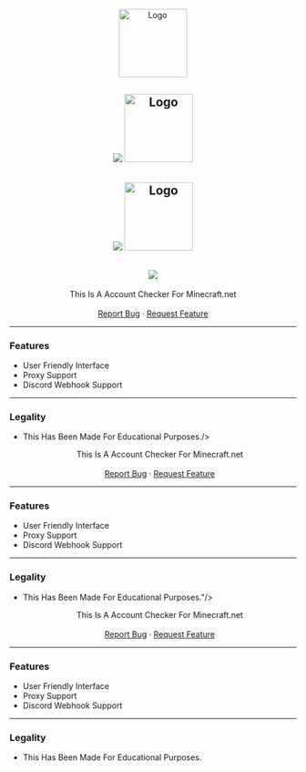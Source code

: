 <br/>
<div align="center">
  <a href="https://github.com/Paradisx/Blossom-Minecraft-Account-Checker">
    <img src="https://cdn.discordapp.com/attachments/936904202028994603/937067978254614548/minecraft-snow.png" alt="Logo" width="120" height="120">
  </a>

  <h2 align="center">
    <img src="<br/>
<div align="center">
  <a href="https://github.com/Paradisx/Blossom-Minecraft-Account-Checker">
    <img src="https://cdn.discordapp.com/attachments/936904202028994603/937067978254614548/minecraft-snow.png" alt="Logo" width="120" height="120">
  </a>

  <h2 align="center">
    <img src="<br/>
<div align="center">
  <a href="https://github.com/Paradisx/Blossom-Minecraft-Account-Checker">
    <img src="https://cdn.discordapp.com/attachments/936904202028994603/937067978254614548/minecraft-snow.png" alt="Logo" width="120" height="120">
  </a>

  <h2 align="center">
    <img src="https://readme-typing-svg.herokuapp.com?color=%23F7F7F7&center=true&vCenter=true&linesBlossom+Minecraft+Account+Checker;Don't+Forget+To+Leave+A+Star"/>
  </h2>

  <p align="center">
    This Is A Account Checker For Minecraft.net
    <br />
    <br />
    <a href="https://github.com/Paradisx/Blossom-Minecraft-Account-Checker/issues">Report Bug</a>
    ·
    <a href="https://github.com/Paradisx/Blossom-Minecraft-Account-Checker/issues">Request Feature</a>
  </p>
</div>

---------------------------------------

### Features
* User Friendly Interface
* Proxy Support
* Discord Webhook Support

---------------------------------------

### Legality
* This Has Been Made For Educational Purposes./>
  </h2>

  <p align="center">
    This Is A Account Checker For Minecraft.net
    <br />
    <br />
    <a href="https://github.com/Paradisx/Blossom-Minecraft-Account-Checker/issues">Report Bug</a>
    ·
    <a href="https://github.com/Paradisx/Blossom-Minecraft-Account-Checker/issues">Request Feature</a>
  </p>
</div>

---------------------------------------

### Features
* User Friendly Interface
* Proxy Support
* Discord Webhook Support

---------------------------------------

### Legality
* This Has Been Made For Educational Purposes."/>
  </h2>

  <p align="center">
    This Is A Account Checker For Minecraft.net
    <br />
    <br />
    <a href="https://github.com/Paradisx/Blossom-Minecraft-Account-Checker/issues">Report Bug</a>
    ·
    <a href="https://github.com/Paradisx/Blossom-Minecraft-Account-Checker/issues">Request Feature</a>
  </p>
</div>

---------------------------------------

### Features
* User Friendly Interface
* Proxy Support
* Discord Webhook Support

---------------------------------------

### Legality
* This Has Been Made For Educational Purposes.
